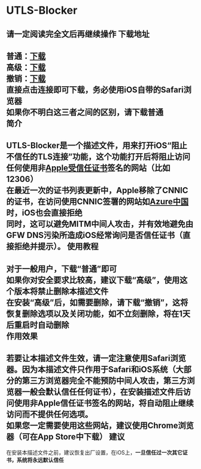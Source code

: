 # UTLS-Blocker
**请一定阅读完全文后再继续操作**
下载地址
---
普通：[下载](https://raw.githubusercontent.com/SCFWSE/UTLS-Blocker/master/UTLS%20Blocker.mobileconfig)<br/>
高级：[下载](https://raw.githubusercontent.com/SCFWSE/UTLS-Blocker/master/UTLS%20Blocker-P.mobileconfig)<br/>
撤销：[下载](https://raw.githubusercontent.com/SCFWSE/UTLS-Blocker/master/UTLS%20Remover.mobileconfig)<br/>
直接点击连接即可下载，**务必使用iOS自带的Safari浏览器**<br/>
如果你不明白这三者之间的区别，请下载普通<br/>
简介
--
UTLS-Blocker是一个描述文件，用来打开iOS“阻止不信任的TLS连接”功能，这个功能打开后将阻止访问**任何使用非[Apple受信任证书](https://support.apple.com/zh-cn/HT5012)签名的网站（比如12306）**<br/>
在最近一次的证书列表更新中，Apple移除了CNNIC的证书，在访问使用CNNIC签署的网站如[Azure中国](http://www.windowsazure.cn)时，iOS也会直接拒绝<br/>
同时，这可以避免MITM中间人攻击，并有效地避免由GFW DNS污染所造成iOS经常询问是否信任证书（直接拒绝并提示）。
使用教程
---
对于一般用户，下载“普通”即可<br/>
如果你对安全要求比较高，建议下载“高级”，使用这个版本将**禁止删除本描述文件**<br/>
在安装“高级”后，如需要删除，请下载“撤销”，这将恢复删除选项以及关闭功能，如不立刻删除，将在1天后重启时自动删除<br/>
作用效果
--
若要让本描述文件生效，请**一定注意使用Safari浏览器**。因为本描述文件**只作用于Safari和iOS系统**（大部分的第三方浏览器完全不能预防中间人攻击，**第三方浏览器一般会默认信任任何证书**），在安装描述文件后访问使用非Apple信任证书签名的网站，将自动阻止继续访问而不提供任何选项。<br/>
如果您一定需要使用这些网站，建议使用Chrome浏览器（可在App Store中下载）
建议
--
在安装本描述文件之前，建议恢复出厂设置，在iOS上，**一旦信任过一次其它证书，系统将永远默认信任**
